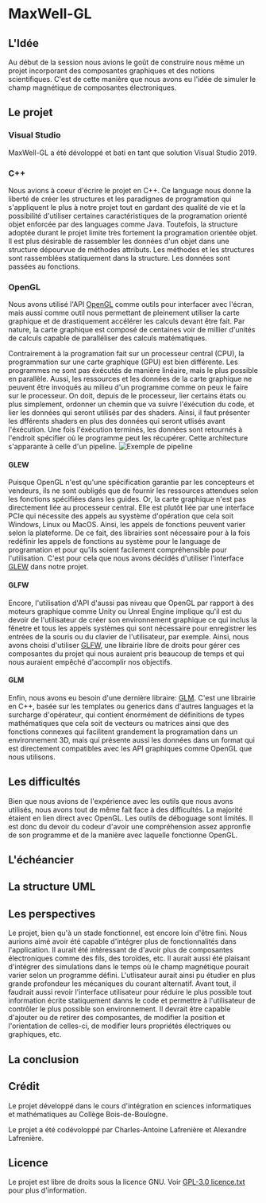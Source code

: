 # MaxWell-GL
## L'Idée
Au début de la session nous avions le goût de construire nous même un projet incorporant des composantes graphiques et des notions scientifiques. C'est de cette manière que nous avons eu l'idée de simuler le champ magnétique de composantes électroniques.

## Le projet
### Visual Studio
MaxWell-GL a été dévoloppé et bati en tant que solution Visual Studio 2019.

### C++
Nous avions à coeur d'écrire le projet en C++. Ce language nous donne la liberté de créer les structures et les paradignes de programation qui s'appliquent le plus à notre projet tout en gardant des qualité de vie et la possibilité d'utiliser certaines caractéristiques de la programation orienté objet enforcée par des languages comme Java. Toutefois, la structure adoptée durant le projet limite très fortement la programation orientée objet. Il est plus désirable de rassembler les données d'un objet dans une structure dépourvue de méthodes attributs. Les méthodes et les structures sont rassemblées statiquement dans la structure. Les données sont passées au fonctions. 

### OpenGL
Nous avons utilisé l'API [OpenGL](https://www.khronos.org/opengl/) comme outils pour interfacer avec l'écran, mais aussi comme outil nous permettant de pleinement utiliser la carte graphique et de drastiquement accélérer les calculs devant être fait. Par nature, la carte graphique est composé de centaines voir de millier d'unités de calculs capable de paralléliser des calculs matématiques. 

Contrairement à la programation fait sur un processeur central (CPU), la programmation sur une carte graphique (GPU) est bien différente. Les programmes ne sont pas éxécutés de manière linéaire, mais le plus possible en parallèle. Aussi, les ressources et les données de la carte graphique ne peuvent être invoqués au milieu d'un programme comme on peux le faire sur le processeur. On doit, depuis de le processeur, lier certains états ou plus simplement, ordonner un chemin que va suivre l'éxécution du code, et lier les données qui seront utilisés par des shaders. Ainsi, il faut présenter les dfférents shaders en plus des données qui seront utlisés avant l'éxécution. Une fois l'éxécution terminés, les données sont retournés à l'endroit spécifier où le programme peut les récupérer. Cette architecture s'apparante à celle d'un pipeline.
![Exemple de pipeline](https://vulkan-tutorial.com/images/vulkan_simplified_pipeline.svg)

#### GLEW
Puisque OpenGL n'est qu'une spécification garantie par les concepteurs et vendeurs, ils ne sont oubligés que de fournir les ressources attendues selon les fonctions spécifiées dans les guides. Or, la carte graphique n'est pas directement liée au processeur central. Elle est plutôt liée par une interface PCIe qui nécessite des appels au syystème d'opération que cela soit Windows, Linux ou MacOS. Ainsi, les  appels de fonctions peuvent varier selon la plateforme. De ce fait, des librairies sont nécessaire pour à la fois redéfinir les appels de fonctions au système pour le language de programation et pour qu'ils soient facilement compréhensible pour l'utilisation. C'est pour cela que nous avons décidés d'utiliser l'interface [GLEW](https://glew.sourceforge.net/) dans notre projet.

#### GLFW
Encore, l'utilisation d'API d'aussi pas niveau que OpenGL par rapport à des moteurs graphique comme Unity ou Unreal Engine implique qu'il est du devoir de l'utilisateur de créer son environnement graphique ce qui inclus la fênetre et tous les appels systèmes qui sont nécessaire pour enregistrer les entrées de la souris ou du clavier de l'utilisateur, par exemple. Ainsi, nous avons choisi d'utiliser [GLFW](https://www.glfw.org/), une librairie libre de droits pour gérer ces composantes du projet qui nous auraient pris beaucoup de temps et qui nous auraient empêché d'accomplir nos objectifs.

#### GLM
Enfin, nous avons eu besoin d'une dernière libraire: [GLM](https://github.com/g-truc/glm). C'est une librairie en C++, basée sur les templates ou generics dans d'autres languages et la surcharge d'opérateur, qui contient énormément de définitions de types mathématiques que cela soit de vecteurs ou matrices ainsi que des fonctions connexes qui facilitent grandement la programation dans un environnement 3D, mais qui présente aussi les données dans un format qui est directement compatibles avec les API graphiques comme OpenGL que nous utilisons.

## Les difficultés
Bien que nous avions de l'expérience avec les outils que nous avons utilisés, nous avons tout de même fait face à des difficultés. La majorité étaient en lien direct avec OpenGL. Les outils de déboguage sont limités. Il est donc du devoir du codeur d'avoir une compréhension assez appronfie de son programme et de la  manière avec laquelle fonctionne OpenGL. 

## L'échéancier


## La structure UML

## Les perspectives
Le projet, bien qu'à un stade fonctionnel, est encore loin d'être fini. Nous aurions aimé avoir été capable d'intégrer plus de fonctionnalités dans l'application. Il aurait été intéressant de d'avoir plus de composantes électroniques comme des fils, des toroïdes, etc. Il aurait aussi été plaisant d'intégrer des simulations dans le temps où le champ magnétique pourait varier selon un programme défini. L'utlisateur aurait ainsi pu étudier en plus grande profondeur les mécaniques du courant alternatif. Avant tout, il faudrait aussi revoir l'interface utilisateur pour réduire le plus possible tout information écrite statiquement danns le code et permettre à l'utilisateur de contrôler le plus possible son environnement. Il devrait être capable d'ajouter ou de retirer des composantes, de modifier la position et l'orientation de celles-ci, de modifier leurs propriétés électriques ou graphiques, etc.

## La conclusion

## Crédit
Le projet développé dans le cours d'intégration en sciences informatiques et mathématiques au Collège Bois-de-Boulogne.

Le projet a été codévoloppé par Charles-Antoine Lafrenière et Alexandre Lafrenière.

## Licence
Le projet est libre de droits sous la licence GNU. Voir [GPL-3.0 licence.txt](https://github.com/pastaButter1/MaxWell-GL?tab=GPL-3.0-1-ov-file#) pour plus d'information.

